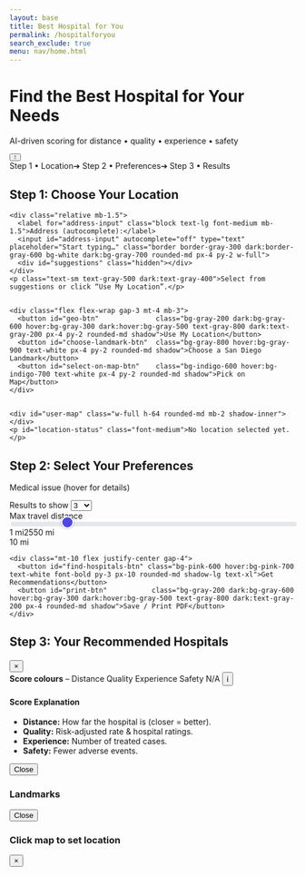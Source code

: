 ```yaml
---
layout: base
title: Best Hospital for You
permalink: /hospitalforyou
search_exclude: true
menu: nav/home.html
---
```



<!--────────── CDN IMPORTS ──────────-->
<link rel="stylesheet" href="https://unpkg.com/leaflet/dist/leaflet.css"/>
<link rel="stylesheet" href="https://unpkg.com/leaflet-routing-machine@3.2.12/dist/leaflet-routing-machine.css"/>
<script src="https://unpkg.com/leaflet/dist/leaflet.js"></script>
<script src="https://unpkg.com/leaflet-routing-machine@3.2.12/dist/leaflet-routing-machine.js"></script>
<script src="https://cdnjs.cloudflare.com/ajax/libs/Chart.js/4.4.1/chart.umd.min.js"></script>


<!--────────── GLOBAL STYLE PATCHES ──────────-->
<style>
:root{--track:#e5e7eb;--thumb:#4f46e5;--fill:#4f46e5}
.dark{--track:#374151;--thumb:#6366f1;--fill:#6366f1;background:#1f2937;color:#d1d5db}


/* slider + mini-bars (unchanged) */
input[type=range]{-webkit-appearance:none;width:100%;height:8px;border-radius:4px;background:var(--track)}
input[type=range]::-webkit-slider-thumb{-webkit-appearance:none;height:22px;width:22px;border-radius:50%;background:var(--thumb);border:2px solid #fff;cursor:pointer;box-shadow:0 0 3px rgb(0 0 0/.4);margin-top:-7px;transition:.2s}
input[type=range]::-webkit-slider-thumb:hover{transform:scale(1.15)}
.bar{height:8px;border-radius:4px;display:flex;overflow:hidden}.bar span{display:block;height:100%}
.bar span[data-tip]{position:relative}
.bar span[data-tip]::after{content:attr(data-tip);position:absolute;bottom:110%;left:50%;transform:translateX(-50%);white-space:nowrap;font-size:10px;padding:2px 4px;border-radius:4px;background:#111;color:#fff;opacity:0;pointer-events:none;transition:.15s}
.bar span[data-tip]:hover::after{opacity:1}
.hash{background-image:linear-gradient(135deg,rgba(0,0,0,.17)25%,transparent25%,transparent50%,rgba(0,0,0,.17)50%,rgba(0,0,0,.17)75%,transparent75%,transparent);background-size:8px 8px}


/* suggestions dropdown */
#suggestions{position:absolute;top:100%;left:0;width:100%;background:#fff;border:1px solid #ccc;border-top:none;z-index:1000;max-height:14rem;overflow-y:auto}
#suggestions div{padding:.5rem .75rem;font-size:.9rem;cursor:pointer;white-space:nowrap;text-overflow:ellipsis;overflow:hidden}
#suggestions div:hover{background:#f0f0f0}
</style>


<!--────────── HERO ──────────-->
<div class="bg-gradient-to-r from-indigo-600 to-blue-500 py-12">
  <div class="max-w-7xl mx-auto px-4 sm:px-6 lg:px-8 flex items-center justify-between">
    <div class="text-center flex-1">
      <h1 class="text-4xl font-extrabold text-white">Find the Best Hospital for Your Needs</h1>
      <p class="mt-3 text-xl text-indigo-100 max-w-3xl mx-auto">
        AI-driven scoring for distance • quality • experience • safety
      </p>
    </div>
    <!-- dark-mode toggle -->
    <button id="dark-toggle" class="ml-4 flex items-center justify-center h-10 w-10 rounded-full bg-white/20 hover:bg-white/30 text-white backdrop-blur">
      <svg id="sun" class="h-5 w-5" fill="none" stroke="currentColor" viewBox="0 0 24 24">
        <path stroke-linecap="round" stroke-linejoin="round" stroke-width="2" d="M12 3v1m0 16v1m9-9h-1M4 12H3m15.364 6.364l-.707-.707M6.343 6.343l-.707-.707m12.728 0l-.707.707M6.343 17.657l-.707.707M12 8a4 4 0 100 8 4 4 0 000-8z"/>
      </svg>
      <svg id="moon" class="h-5 w-5 hidden" fill="none" stroke="currentColor" viewBox="0 0 24 24">
        <path stroke-linecap="round" stroke-linejoin="round" stroke-width="2" d="M21 12.79A9 9 0 1111.21 3a7 7 0 009.79 9.79z"/>
      </svg>
    </button>
  </div>
</div>


<!--────────── MAIN WRAPPER ──────────-->
<div class="max-w-7xl mx-auto px-4 sm:px-6 lg:px-8 py-8 relative">


  <!-- progress bar -->
  <div class="flex mb-6 items-center justify-center gap-6 text-sm font-semibold">
    <span id="p-step1" class="text-indigo-600">Step 1 • Location</span><span>➔</span>
    <span id="p-step2" class="text-gray-400">Step 2 • Preferences</span><span>➔</span>
    <span id="p-step3" class="text-gray-400">Step 3 • Results</span>
  </div>


  <!-- STEP 1 -------------------------------------------------->
  <div id="step-one" class="bg-white dark:bg-gray-800 shadow-lg rounded-2xl p-6 mb-10">
    <h2 class="text-2xl font-bold mb-4">Step&nbsp;1: Choose Your Location</h2>


    <div class="relative mb-1.5">
      <label for="address-input" class="block text-lg font-medium mb-1.5">Address (autocomplete):</label>
      <input id="address-input" autocomplete="off" type="text" placeholder="Start typing…" class="border border-gray-300 dark:border-gray-600 bg-white dark:bg-gray-700 rounded-md px-4 py-2 w-full">
      <div id="suggestions" class="hidden"></div>
    </div>
    <p class="text-sm text-gray-500 dark:text-gray-400">Select from suggestions or click “Use My Location”.</p>


    <div class="flex flex-wrap gap-3 mt-4 mb-3">
      <button id="geo-btn"              class="bg-gray-200 dark:bg-gray-600 hover:bg-gray-300 dark:hover:bg-gray-500 text-gray-800 dark:text-gray-200 px-4 py-2 rounded-md shadow">Use My Location</button>
      <button id="choose-landmark-btn"  class="bg-gray-800 hover:bg-gray-900 text-white px-4 py-2 rounded-md shadow">Choose a San Diego Landmark</button>
      <button id="select-on-map-btn"    class="bg-indigo-600 hover:bg-indigo-700 text-white px-4 py-2 rounded-md shadow">Pick on Map</button>
    </div>


    <div id="user-map" class="w-full h-64 rounded-md mb-2 shadow-inner"></div>
    <p id="location-status" class="font-medium">No location selected yet.</p>
  </div>


  <!-- STEP 2 -------------------------------------------------->
  <div id="step-two" class="hidden bg-white dark:bg-gray-800 shadow-lg rounded-2xl p-6 mb-10">
    <h2 class="text-2xl font-bold mb-6">Step&nbsp;2: Select Your Preferences</h2>
    <div class="grid grid-cols-1 md:grid-cols-4 gap-6">
      <!-- left -->
      <div class="md:col-span-2 grid gap-8">
        <div>
          <p class="text-lg font-medium mb-2">Medical issue (hover for details)</p>
          <div id="issue-pills" class="flex flex-wrap gap-2"></div>
        </div>
        <div class="flex items-end gap-4">
          <div>
            <label class="font-medium block mb-1.5">Results to show</label>
            <select id="num-results" class="border border-gray-300 dark:border-gray-600 bg-white dark:bg-gray-700 rounded-md px-4 py-2">
              <option>1</option><option>2</option><option selected>3</option><option>5</option><option>7</option><option>10</option>
            </select>
          </div>
        </div>
      </div>
      <!-- right – stylish blue slider -->
      <div class="md:col-span-2 flex flex-col">
        <label class="block text-xl font-medium mb-4">Max travel distance</label>
        <input type="range" id="distance-range" min="1" max="50" value="10" oninput="document.getElementById('distance-readout').textContent=this.value+' mi'">
        <div class="flex justify-between text-xs text-gray-500 mt-1"><span>1 mi</span><span>25</span><span>50 mi</span></div>
        <span id="distance-readout" class="font-semibold mt-2 self-center">10 mi</span>
      </div>
    </div>


    <div class="mt-10 flex justify-center gap-4">
      <button id="find-hospitals-btn" class="bg-pink-600 hover:bg-pink-700 text-white font-bold py-3 px-10 rounded-md shadow-lg text-xl">Get Recommendations</button>
      <button id="print-btn"           class="bg-gray-200 dark:bg-gray-600 hover:bg-gray-300 dark:hover:bg-gray-500 text-gray-800 dark:text-gray-200 px-4 rounded-md shadow">Save / Print PDF</button>
    </div>
  </div>


  <!-- STEP 3 -------------------------------------------------->
  <div id="results" class="hidden">
    <h2 class="text-2xl font-bold mb-6">Step&nbsp;3: Your Recommended Hospitals</h2>
    <div id="hospital-list" class="grid md:grid-cols-2 gap-6 mb-6"></div>
    <div id="map" class="hidden w-full h-96 rounded-lg shadow-inner"></div>
  </div>
</div>


<!--────────── CHART MODAL, LEGEND, LANDMARK & PICK MODALS (unchanged markup) ──────────-->
<!-- … identical to previous version … -->


<!-- CHART MODAL -->
<div id="chart-modal" class="fixed inset-0 bg-black/50 hidden items-center justify-center z-50">
  <div class="bg-white dark:bg-gray-800 p-6 rounded-lg shadow-2xl relative w-80">
    <h4 id="chart-title" class="font-bold mb-2 text-center"></h4>
    <canvas id="chart-canvas"></canvas>
    <div id="chart-stats" class="mt-3 text-xs text-gray-700 dark:text-gray-300"></div>
    <button id="close-chart" class="absolute top-2 right-3 text-xl hover:text-red-600">&times;</button>
  </div>
</div>


<!-- LEGEND -->
<div class="fixed bottom-4 right-4 bg-white dark:bg-gray-800 rounded-lg shadow px-3 py-2 text-xs text-gray-700 dark:text-gray-200 flex items-center">
  <strong>Score colours</strong> –
  <span class="inline-block w-3 h-3 bg-teal-500 mr-1"></span>Distance
  <span class="inline-block w-3 h-3 bg-indigo-500 mr-1"></span>Quality
  <span class="inline-block w-3 h-3 bg-amber-500 mr-1"></span>Experience
  <span class="inline-block w-3 h-3 bg-rose-500 mr-1"></span>Safety
  <span class="inline-block w-3 h-3 bg-gray-400 mr-1 hash"></span>N/A
  <button id="legend-info-btn" class="ml-2 p-1 hover:bg-gray-200 dark:hover:bg-gray-700 rounded-full text-gray-500 dark:text-gray-400" aria-label="Show score key">ℹ️</button>
</div>


<!-- LEGEND INFO MODAL -->
<div id="legend-info-modal" class="fixed inset-0 bg-black/50 hidden items-center justify-center z-50">
  <div class="bg-white dark:bg-gray-800 p-6 rounded-lg shadow-2xl max-w-md">
    <h4 class="font-bold mb-4 text-lg">Score Explanation</h4>
    <ul class="list-disc list-inside text-sm space-y-2">
      <li><strong>Distance:</strong> How far the hospital is (closer = better).</li>
      <li><strong>Quality:</strong> Risk-adjusted rate & hospital ratings.</li>
      <li><strong>Experience:</strong> Number of treated cases.</li>
      <li><strong>Safety:</strong> Fewer adverse events.</li>
    </ul>
    <div class="mt-6 text-right"><button id="close-legend-info" class="px-4 py-2 bg-indigo-600 hover:bg-indigo-700 text-white rounded">Close</button></div>
  </div>
</div>


<!-- LANDMARK MODAL -->
<div id="landmark-modal" class="fixed inset-0 bg-black/50 hidden items-center justify-center z-50">
  <div class="bg-white dark:bg-gray-800 rounded-lg w-[90vw] h-[90vh] flex relative shadow-2xl">
    <aside class="w-64 border-r dark:border-gray-700 p-4 overflow-y-auto">
      <h3 class="text-lg font-bold mb-4">Landmarks</h3>
      <div id="landmark-buttons" class="space-y-2"></div>
      <button id="close-landmark" class="mt-4 text-sm text-gray-600 dark:text-gray-300 hover:text-gray-900">Close</button>
    </aside>
    <div id="landmark-map" class="flex-1"></div>
  </div>
</div>


<!-- PICK MODAL -->
<div id="pick-modal" class="fixed inset-0 bg-black/50 hidden items-center justify-center z-50">
  <div class="bg-white dark:bg-gray-800 rounded-lg w-[90vw] h-[90vh] relative shadow-2xl flex flex-col">
    <h3 class="text-lg font-bold p-4 border-b dark:border-gray-700">Click map to set location</h3>
    <div id="pick-map" class="flex-1"></div>
    <button id="close-pick" class="absolute top-2 right-4 text-xl text-gray-600 dark:text-gray-300 hover:text-gray-900">&times;</button>
  </div>
</div>


<!--────────── JAVASCRIPT ──────────-->
<script>
/*==== DATA ====*/
const issuesData={
  'AAA Repair Endo Unrupture':'Elective endovascular aortic aneurysm repair.',
  'AAA Repair Open Unrupture':'Open surgical repair of an unruptured abdominal aortic aneurysm.',
  'Acute Stroke':'Emergency treatment for any stroke type (bleed or clot).',
  'Acute Stroke Hemorrhagic':'Bleeding stroke requiring neuro-critical care.',
  'Acute Stroke Ischemic':'Clot-related stroke (tPA / thrombectomy).',
  'Acute Stroke Subarachnoid':'Bleed around the brain from ruptured aneurysm.',
  'AMI':'Acute myocardial infarction (“heart attack”).',
  'Carotid Endarterectomy':'Surgery to clear carotid-artery plaque.',
  'GI Hemorrhage':'Life-threatening gastrointestinal bleeding.',
  'Heart Failure':'Inpatient care for acute heart-failure decompensation.',
  'Hip Fracture':'Emergency repair of fractured hip.',
  'Isolated CABG Operative Mor':'Coronary-artery bypass graft.',
  'Pancreatic Resection':'Partial / total pancreas removal.',
  'PCI':'Percutaneous coronary intervention (stent).',
  'Pneumonia':'Severe pneumonia management.',
  'Postoperative Sepsis':'Septic complication after surgery.'
};
const landmarks=[
  {name:'Petco Park',lat:32.7073,lng:-117.1566},
  {name:'San Diego Zoo',lat:32.7353,lng:-117.1490},
  {name:'Balboa Park',lat:32.7311,lng:-117.1466},
  {name:'SeaWorld',lat:32.7640,lng:-117.2265},
  {name:'USS Midway',lat:32.7137,lng:-117.1750},
  {name:'La Jolla Cove',lat:32.8504,lng:-117.2727}
];


/*==== STATE ====*/
let userMap,userMarker,chosen;
let landmarkMap,landmarkTemp,pickMap,pickMarker,hospMap,routeCtl;
let selectedIssue='';
const apiURL='http://127.0.0.1:8115/api/predict';


/*==== DARK MODE ====*/
document.getElementById('dark-toggle').onclick=()=>{
  document.documentElement.classList.toggle('dark');
  document.getElementById('sun').classList.toggle('hidden');
  document.getElementById('moon').classList.toggle('hidden');
};


/*==== PROGRESS ====*/
function markStep(n){
  document.getElementById('p-step1').className=n>=1?'text-indigo-600':'text-gray-400';
  document.getElementById('p-step2').className=n>=2?'text-indigo-600':'text-gray-400';
  document.getElementById('p-step3').className=n>=3?'text-indigo-600':'text-gray-400';
}


/*==== MAP INIT ====*/
function initUserMap(){
  userMap=L.map('user-map',{zoomControl:false}).setView([32.7157,-117.1611],12);
  L.tileLayer('https://{s}.tile.openstreetmap.org/{z}/{x}/{y}.png',{maxZoom:19}).addTo(userMap);
}


/*==== SET LOCATION ====*/
function setLoc(lat,lng,label=''){
  chosen={lat,lng};
  if(userMarker)userMap.removeLayer(userMarker);
  userMarker=L.marker([lat,lng]).addTo(userMap);
  userMap.setView([lat,lng],14);
  if(label)userMarker.bindPopup(label).openPopup();
  document.getElementById('location-status').textContent=`Location set ➜ ${label}`;
  document.getElementById('step-two').classList.remove('hidden');
  markStep(2);
}


/*==== AUTOCOMPLETE ====*/
function initAutocomplete(){
  const input=document.getElementById('address-input');
  const dropdown=document.getElementById('suggestions');
  let debounce;
  input.addEventListener('input',()=>{
    clearTimeout(debounce);
    const q=input.value.trim();
    if(q.length<3){dropdown.classList.add('hidden');return;}
    debounce=setTimeout(async()=>{
      try{
        const url=`https://nominatim.openstreetmap.org/search?format=json&q=${encodeURIComponent(q)}&limit=8&addressdetails=1`;
        const data=await (await fetch(url)).json();
        dropdown.innerHTML='';
        if(!data.length){dropdown.classList.add('hidden');return;}
        data.forEach(item=>{
          const div=document.createElement('div');
          div.textContent=item.display_name;
          div.onclick=()=>{
            input.value=item.display_name;
            dropdown.classList.add('hidden');
            setLoc(+item.lat,+item.lon,item.display_name);
          };
          dropdown.appendChild(div);
        });
        dropdown.classList.remove('hidden');
      }catch(e){console.error(e);}
    },250);
  });
  document.addEventListener('click',e=>{
    if(!input.contains(e.target)) dropdown.classList.add('hidden');
  });
}


/*==== GEOLOCATION ====*/
document.getElementById('geo-btn').onclick=()=>{
  if(!navigator.geolocation){alert('Geolocation not supported');return;}
  navigator.geolocation.getCurrentPosition(
    pos=>setLoc(pos.coords.latitude,pos.coords.longitude,'Your location'),
    ()=>alert('Unable to retrieve your location'));
};


/*==== ISSUE PILLS ====*/
const pillWrap=document.getElementById('issue-pills');
Object.entries(issuesData).forEach(([txt,desc])=>{
  const b=document.createElement('button');
  b.textContent=txt; b.title=desc;
  b.className='px-4 py-1.5 text-sm border rounded-full border-gray-300 dark:border-gray-600 hover:bg-indigo-50 dark:hover:bg-gray-600 transition';
  b.onclick=()=>{
    selectedIssue=txt;
    [...pillWrap.children].forEach(x=>x.className='px-4 py-1.5 text-sm border rounded-full border-gray-300 dark:border-gray-600 hover:bg-indigo-50 dark:hover:bg-gray-600 transition');
    b.className+=' bg-indigo-600 text-white border-indigo-600';
  };
  pillWrap.appendChild(b);
});


/*==== LANDMARK MODAL ====*/
const lmModal=document.getElementById('landmark-modal');
document.getElementById('choose-landmark-btn').onclick=()=>{
  lmModal.classList.replace('hidden','flex');
  document.getElementById('user-map').classList.add('invisible');
  if(!landmarkMap){
    landmarkMap=L.map('landmark-map',{zoomControl:false}).setView([32.7157,-117.1611],11);
    L.tileLayer('https://{s}.tile.openstreetmap.org/{z}/{x}/{y}.png',{maxZoom:19}).addTo(landmarkMap);
  }
};
document.getElementById('close-landmark').onclick=()=>{
  lmModal.classList.replace('flex','hidden');
  document.getElementById('user-map').classList.remove('invisible');
};
const lmBtns=document.getElementById('landmark-buttons');
landmarks.forEach(l=>{
  const btn=document.createElement('button');
  btn.innerHTML=`<span class="inline-block w-2 h-2 bg-indigo-500 rounded-full mr-3"></span>${l.name}`;
  btn.className='w-full text-left px-3 py-2 border rounded bg-white dark:bg-gray-700 hover:bg-indigo-50 dark:hover:bg-gray-600 shadow-sm';
  btn.onmouseenter=()=>{
    if(landmarkTemp)landmarkMap.removeLayer(landmarkTemp);
    landmarkTemp=L.marker([l.lat,l.lng]).addTo(landmarkMap);
    landmarkMap.panTo([l.lat,l.lng]);
  };
  btn.onmouseleave=()=>{if(landmarkTemp)landmarkMap.removeLayer(landmarkTemp);};
  btn.onclick=()=>{
    setLoc(l.lat,l.lng,l.name);
    lmModal.classList.replace('flex','hidden');
    document.getElementById('user-map').classList.remove('invisible');
  };
  lmBtns.appendChild(btn);
});


/*==== PICK MAP ====*/
const pickModal=document.getElementById('pick-modal');
document.getElementById('select-on-map-btn').onclick=()=>{
  pickModal.classList.replace('hidden','flex');
  document.getElementById('user-map').classList.add('invisible');
  if(!pickMap){
    pickMap=L.map('pick-map',{zoomControl:false}).setView([32.7157,-117.1611],11);
    L.tileLayer('https://{s}.tile.openstreetmap.org/{z}/{x}/{y}.png',{maxZoom:19}).addTo(pickMap);
    pickMap.on('click',e=>{
      const {lat,lng}=e.latlng;
      if(pickMarker)pickMap.removeLayer(pickMarker);
      pickMarker=L.marker([lat,lng]).addTo(pickMap);
      setTimeout(()=>{
        pickModal.classList.replace('flex','hidden');
        document.getElementById('user-map').classList.remove('invisible');
      },300);
      setLoc(lat,lng,'Custom drop-pin');
    });
  }
};
document.getElementById('close-pick').onclick=()=>{
  pickModal.classList.replace('flex','hidden');
  document.getElementById('user-map').classList.remove('invisible');
};


/*==== PRINT ====*/
document.getElementById('print-btn').onclick=()=>window.print();


/*==== MINI-BAR ====*/
function makeBar(d,q,e,s){
  const cell=(v,c,l)=>`<span data-tip="${l}: ${v==null?'N/A':v.toFixed(2)}" style="width:${v==null?5:Math.min(v/40*100,100)}%" class="${v==null?'hash':''} ${c}"></span>`;
  return `<div class="bar mt-2">${cell(d,'bg-teal-500','Distance')}${cell(q,'bg-indigo-500','Quality')}${cell(e,'bg-amber-500','Experience')}${cell(s,'bg-rose-500','Safety')}</div>`;
}


/*==== CHART MODAL ====*/
let chart,ctx=document.getElementById('chart-canvas');
function showChart(h){
  if(chart)chart.destroy();
  chart=new Chart(ctx,{type:'doughnut',
    data:{labels:['Distance','Quality','Experience','Safety'],
          datasets:[{data:[h.score_distance??0,h.score_quality??0,h.score_experience??0,h.score_safety??0],
                     backgroundColor:['#14b8a6','#6366f1','#f59e0b','#f43f5e'],borderWidth:0}]},
    options:{plugins:{legend:{display:false}},cutout:'60%'}});
  document.getElementById('chart-title').textContent=h.hospital;
  document.getElementById('chart-stats').innerHTML=
    `<table class="w-full"><tbody>
      <tr><td>Distance</td><td class="text-right">${(h.score_distance??0).toFixed(2)}</td></tr>
      <tr><td>Quality</td><td class="text-right">${(h.score_quality??0).toFixed(2)}</td></tr>
      <tr><td>Experience</td><td class="text-right">${(h.score_experience??0).toFixed(2)}</td></tr>
      <tr><td>Safety</td><td class="text-right">${(h.score_safety??0).toFixed(2)}</td></tr>
    </tbody></table>`;
  document.getElementById('chart-modal').classList.replace('hidden','flex');
}
document.getElementById('close-chart').onclick=()=>document.getElementById('chart-modal').classList.replace('flex','hidden');


/*==== FIND HOSPITALS (fix sort + routing) ====*/


/*==== FIND HOSPITALS (sort rows before rendering) ====*/
document.getElementById('find-hospitals-btn').onclick = async () => {
  if (!chosen)      { alert('Choose a location first'); return; }
  if (!selectedIssue){ alert('Select a medical issue'); return; }


  const list = document.getElementById('hospital-list');
  list.innerHTML =
    '<div class="h-24 rounded-lg skel"></div>'.repeat(
      +document.getElementById('num-results').value || 3
    );
  document.getElementById('results').classList.remove('hidden');
  markStep(3);


  /* fetch */
  const payload = {
    disease: selectedIssue,
    lat: chosen.lat,
    lon: chosen.lng,
    radius: +document.getElementById('distance-range').value,
    limit:  +document.getElementById('num-results').value
  };


  const mapDiv = document.getElementById('map');
  mapDiv.classList.add('hidden');
  if (hospMap) hospMap.remove();
  if (routeCtl) { hospMap?.removeControl(routeCtl); routeCtl = null; }


  try {
    const res  = await fetch(apiURL, {
      method:  'POST',
      headers: { 'Content-Type': 'application/json' },
      body:    JSON.stringify(payload)
    });
    const data = await res.json();
    let rows   = data.recommended_hospitals || [];


    if (!rows.length) {
      list.innerHTML = '<p class="text-red-600">No hospitals returned.</p>';
      return;
    }


    /* 1️⃣  Calculate a single composite score and sort DESCENDING */
    rows = rows
      .map(h => {
        const avg =
          ((h.score_distance   ?? 0) +
           (h.score_quality    ?? 0) +
           (h.score_experience ?? 0) +
           (h.score_safety     ?? 0)) / 4;
        return { ...h, avg };
      })
      .sort((a, b) => b.avg - a.avg);          // bigger score → higher rank


    /* 2️⃣  Build map first */
    mapDiv.classList.remove('hidden');
    hospMap = L.map('map', { zoomControl: false })
      .setView([chosen.lat, chosen.lng], 10);
    L.tileLayer(
      'https://{s}.tile.openstreetmap.org/{z}/{x}/{y}.png',
      { maxZoom: 19 }
    ).addTo(hospMap);


    const you = L.marker([chosen.lat, chosen.lng])
      .addTo(hospMap)
      .bindPopup('You');
    you.openPopup();


    const bounds = [[chosen.lat, chosen.lng]];


    /* 3️⃣  Render cards & markers */
    list.innerHTML = '';                       // clear skeletons


    rows.forEach((h, idx) => {
      bounds.push([h.latitude, h.longitude]);


      const card = document.createElement('div');
      card.className =
        'p-4 border rounded-lg bg-white dark:bg-gray-700 shadow hover:shadow-md transition';


      card.innerHTML = `
        <h3 class="font-bold text-lg mb-1">${idx + 1}. ${h.hospital}</h3>
        <p class="text-sm text-gray-600 dark:text-gray-300">
          Distance ${h.distance_mi} mi • Score ${h.avg.toFixed(2)}
        </p>
        ${makeBar(
          h.score_distance,
          h.score_quality,
          h.score_experience,
          h.score_safety
        )}
        <div class="flex gap-2 items-center text-xs mt-2">
          ${h.phone
            ? `☎ <a href="tel:+1-${h.phone}" class="underline">${h.phone}</a>`
            : ''}
          <button
            class="bg-sky-600 hover:bg-sky-700 text-white px-2 py-1 rounded"
            data-i="${idx}"
            data-lat="${h.latitude}"
            data-lng="${h.longitude}">
            Route
          </button>
          <button
            class="bg-emerald-600 hover:bg-emerald-700 text-white px-2 py-1 rounded"
            onclick='showChart(${JSON.stringify(h)})'>
            Details
          </button>
        </div>
        <p class="text-xs mt-1" id="eta-${idx}"></p>`;


      list.appendChild(card);


      L.marker([h.latitude, h.longitude])
        .addTo(hospMap)
        .bindPopup(h.hospital);
    });


    hospMap.fitBounds(bounds, { padding: [50, 50] });


    /* 4️⃣  Routing */
    list.querySelectorAll('button[data-i]').forEach(btn => {
      btn.onclick = () => {
        const lat = +btn.dataset.lat,
              lng = +btn.dataset.lng,
              i   = btn.dataset.i;


        if (routeCtl) hospMap.removeControl(routeCtl);


        routeCtl = L.Routing.control({
          waypoints: [
            L.latLng(chosen.lat, chosen.lng),
            L.latLng(lat, lng)
          ],
          router: L.Routing.osrmv1({
            serviceUrl: 'https://router.project-osrm.org/route/v1'
          }),
          lineOptions: {
            addWaypoints: false,
            styles: [{ weight: 5 }]
          },
          show: false,
          addWaypoints: false,
          fitSelectedRoutes: false
        }).addTo(hospMap);


        routeCtl.on('routesfound', e => {
          const mins = Math.round(e.routes[0].summary.totalTime / 60);
          document.getElementById(`eta-${i}`).textContent =
            `~${mins} min travel time`;
          hospMap.fitBounds(e.routes[0].bounds, { padding: [30, 30] });
        });
      };
    });
  } catch (err) {
    console.error(err);
    list.innerHTML = `<p class="text-red-600">${err.message}</p>`;
  }
};






/*==== LEGEND INFO MODAL ====*/
document.getElementById('legend-info-btn').onclick=()=>document.getElementById('legend-info-modal').classList.replace('hidden','flex');
document.getElementById('close-legend-info').onclick=()=>document.getElementById('legend-info-modal').classList.replace('flex','hidden');
document.getElementById('legend-info-modal').onclick=e=>{
  if(e.target===document.getElementById('legend-info-modal')) document.getElementById('legend-info-modal').classList.replace('flex','hidden');
};


/*==== INIT ====*/
window.addEventListener('DOMContentLoaded',()=>{
  initUserMap();
  initAutocomplete();
  markStep(1);
});
</script>





